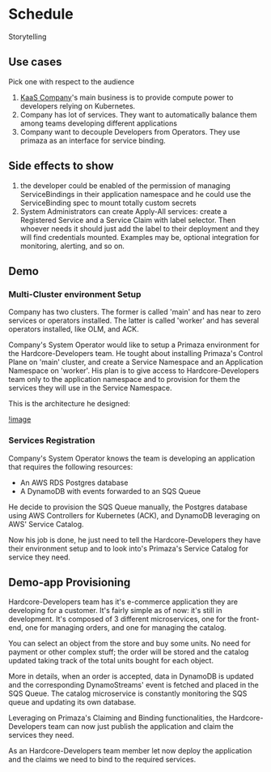 # Schedule

Storytelling


## Use cases

Pick one with respect to the audience

1. [KaaS Company](kaas/storytelling.md)'s main business is to provide compute power to developers relying on Kubernetes.
2. Company has lot of services. They want to automatically balance them among teams developing different applications
3. Company want to decouple Developers from Operators. They use primaza as an interface for service binding.


## Side effects to show

1. the developer could be enabled of the permission of managing ServiceBindings in their application namespace and he could use the ServiceBinding spec to mount totally custom secrets
2. System Administrators can create Apply-All services: create a Registered Service and a Service Claim with label selector. Then whoever needs it should just add the label to their deployment and they will find credentials mounted. Examples may be, optional integration for monitoring, alerting, and so on.


## Demo


### Multi-Cluster environment Setup

Company has two clusters.
The former is called 'main' and has near to zero services or operators installed.
The latter is called 'worker' and has several operators installed, like OLM, and ACK.

Company's System Operator would like to setup a Primaza environment for the Hardcore-Developers team.
He tought about installing Primaza's Control Plane on 'main' cluster, and create a Service Namespace and an Application Namespace on 'worker'.
His plan is to give access to Hardcore-Developers team only to the application namespace and to provision for them the services they will use in the Service Namespace.

This is the architecture he designed:

<!-- Add image here -->
[!image]()

<!-- demo mc-env 5 min -->


### Services Registration

Company's System Operator knows the team is developing an application that requires the following resources:

* An AWS RDS Postgres database
* A DynamoDB with events forwarded to an SQS Queue

He decide to provision the SQS Queue manually, the Postgres database using AWS Controllers for Kubernetes (ACK), and DynamoDB leveraging on AWS' Service Catalog.

<!-- demo manual-reg -->
<!-- demo discovery -->
<!-- demo service-catalog -->

Now his job is done, he just need to tell the Hardcore-Developers they have their environment setup and to look into's Primaza's Service Catalog for service they need.


## Demo-app Provisioning

Hardcore-Developers team has it's e-commerce application they are developing for a customer.
It's fairly simple as of now: it's still in development.
It's composed of 3 different microservices, one for the front-end, one for managing orders, and one for managing the catalog.

You can select an object from the store and buy some units.
No need for payment or other complex stuff; the order will be stored and the catalog updated taking track of the total units bought for each object.

More in details, when an order is accepted, data in DynamoDB is updated and the corresponding DynamoStreams' event is fetched and placed in the SQS Queue.
The catalog microservice is constantly monitoring the SQS queue and updating its own database.

Leveraging on Primaza's Claiming and Binding functionalities, the Hardcore-Developers team can now just publish the application and claim the services they need.

As an Hardcore-Developers team member let now deploy the application and the claims we need to bind to the required services.
